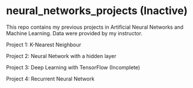 # neural_networks_projects (Inactive)
This repo contains my previous projects in Artificial Neural Networks and Machine Learning. Data were provided by my instructor.

Project 1: K-Nearest Neighbour

Project 2: Neural Network with a hidden layer

Project 3: Deep Learning with TensorFlow (Incomplete)

Project 4: Recurrent Neural Network
